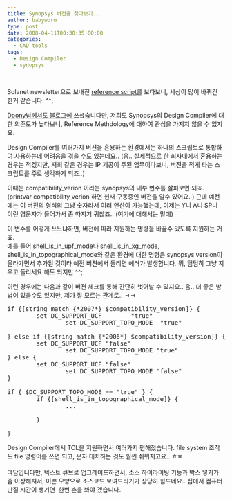 ```yaml
---
title: Synopsys 버전을 찾아보기..
author: babyworm
type: post
date: 2008-04-11T00:30:35+00:00
categories:
  - CAD tools
tags:
  - Design Compiler
  - synopsys

---
```

Solvnet newsletter으로 보내진 <a href="https://solvnet.synopsys.com/retrieve/021023.html?charid=techupdate&tuid=329" target="_blank">reference script</a>를 보다보니, 세상이 많이 바뀌긴 한거 같습니다. ^^;

<a href="http://www.donny.co.kr/tt/17" target="_blank">Doony님께서도 블로그에 </a>쓰셨습니다만, 저희도 Synopsys의 Design Compiler에 대한 의존도가 높다보니, Reference Methdology에 대하여 관심을 가지지 않을 수 없지요.

Design Compiler를 여러가지 버젼을 혼용하는 환경에서는 하나의 스크립트로 통합하여 사용하는데 어려움을 겪을 수도 있는데요.. (음.. 실제적으로 한 회사내에서 혼용하는 경우는 적겠지만, 저희 같은 경우는 IP 제공이 주된 업무이다보니, 버전을 적게 타는 스크립트를 주로 생각하게 되죠..)

이때는 compatibility\_verion 이라는 synopsys의 내부 변수를 살펴보면 되죠. (printvar compatibility\_verion 하면 현재 구동중인 버전을 알수 있어요. ) 근데 예전에는 이 버전의 형식의 그냥 숫자라서 여러 연산이 가능했는데, 이제는 Y니 A니 SP니 이런 영문자가 들어가서 좀 따지기 귀찮죠.. (여기에 대해서는 밑에)

이 변수를 어떻게 쓰느냐하면, 버전에 따라 지원하는 명령을 바꿀수 있도록 지원하는 거죠.<br>
예를 들어 shell\_is\_in\_upf\_mode나 shell\_is\_in\_xg\_mode, shell\_is\_in\_topographical\_mode와 같은 환경에 대한 명령은 synopsys version이 올라가면서 추가된 것이라 예전 버젼에서 돌리면 에러가 발생합니다. 뭐, 덤덤히 그냥 지우고 돌리세요 해도 되지만 ^^;

이런 경우에는 다음과 같이 버젼 체크를 통해 간단히 벗어날 수 있지요.. 음.. 더 좋은 방법이 있을수도 있지만, 제가 잘 모르는 관계로.. ㅋㅋ

<pre lang="perl">if {[string match {*2007*} $compatibility_version]} {
        set DC_SUPPORT_UCF        "true"
                set DC_SUPPORT_TOPO_MODE  "true"

} else if {[string match {*2006*} $compatibility_version]} {
        set DC_SUPPORT_UCF "false"
                set DC_SUPPORT_TOPO_MODE "true"
} else {
        set DC_SUPPORT_UCF "false"
                set DC_SUPPORT_TOPO_MODE "false"
}

if { $DC_SUPPORT_TOPO_MODE == "true" } {
        if {[shell_is_in_topographical_mode]} {
                ...

        }

}</pre>

Design Compiler에서 TCL을 지원하면서 여러가지 편해졌습니다. file system 조작도 file 명령어를 쓰면 되고, 문자 대치하는 것도 훨씬 쉬워지고요.. ㅎㅎ<br><br>여담입니다만, 텍스트 큐브로 업그레이드하면서, 소스 하이라이팅 기능과 박스 넣기가 좀 이상해져서, 이쁜 모양으로 소스코드 보여드리기가 상당히 힘드네요.. 집에서 컴퓨터 만질 시간이 생기면  한번 손을 봐야 겠습니다.
